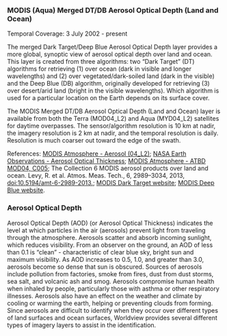 ### MODIS (Aqua) Merged DT/DB Aerosol Optical Depth (Land and Ocean)
Temporal Coverage: 3 July 2002 - present

The merged Dark Target/Deep Blue Aerosol Optical Depth layer provides a more global, synoptic view of aerosol optical depth over land and ocean. This layer is created from three algorithms: two “Dark Target” (DT) algorithms for retrieving (1) over ocean (dark in visible and longer wavelengths) and (2) over vegetated/dark-soiled land (dark in the visible) and the Deep Blue (DB) algorithm, originally developed for retrieving (3) over desert/arid land (bright in the visible wavelengths). Which algorithm is used for a particular location on the Earth depends on its surface cover.

The MODIS Merged DT/DB Aerosol Optical Depth (Land and Ocean) layer is available from both the Terra (MOD04_L2) and Aqua (MYD04_L2) satellites for daytime overpasses. The sensor/algorithm resolution is 10 km at nadir, the imagery resolution is 2 km at nadir, and the temporal resolution is daily. Resolution is much coarser out toward the edge of the swath.

References: [MODIS Atmosphere - Aerosol (04_L2)](https://modis-atmos.gsfc.nasa.gov/products/aerosol); [NASA Earth Observations - Aerosol Optical Thickness](http://neo.sci.gsfc.nasa.gov/view.php?datasetId=MODAL2_M_AER_OD); [MODIS Atmosphere - ATBD MOD04, C005](http://modis-atmos.gsfc.nasa.gov/_docs/ATBD_MOD04_C005_rev2.pdf); The Collection 6 MODIS aerosol products over land and ocean. Levy, R. et al. Atmos. Meas. Tech., 6, 2989–3034, 2013, [doi:10.5194/amt-6-2989-2013.](http://www.atmos-meas-tech.net/6/2989/2013/amt-6-2989-2013.pdf); [MODIS Dark Target website](http://darktarget.gsfc.nasa.gov/); [MODIS Deep Blue website](http://deepblue.gsfc.nasa.gov).

### Aerosol Optical Depth
Aerosol Optical Depth (AOD) (or Aerosol Optical Thickness) indicates the level at which particles in the air (aerosols) prevent light from traveling through the atmosphere. Aerosols scatter and absorb incoming sunlight, which reduces visibility. From an observer on the ground, an AOD of less than 0.1 is “clean” - characteristic of clear blue sky, bright sun and maximum visibility. As AOD increases to 0.5, 1.0, and greater than 3.0, aerosols become so dense that sun is obscured. Sources of aerosols include pollution from factories, smoke from fires, dust from dust storms, sea salt, and volcanic ash and smog. Aerosols compromise human health when inhaled by people, particularly those with asthma or other respiratory illnesses. Aerosols also have an effect on the weather and climate by cooling or warming the earth, helping or preventing clouds from forming. Since aerosols are difficult to identify when they occur over different types of land surfaces and ocean surfaces, Worldview provides several different types of imagery layers to assist in the identification.
